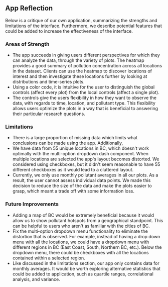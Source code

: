 ## App Reflection

Below is a critique of our own application, summarizing the strengths and limitations of the interface. Furthermore, we describe potential features that could be added to increase the effectiveness of the interface.

### Areas of Strength
- The app succeeds in giving users different perspectives for which they can analyze the data, through the variety of plots. The heatmap provides a good summary of pollution concentration across all locations in the dataset. Clients can use the heatmap to discover locations of interest and then investigate these locations further by looking at distributions and time-series plots.
- Using a color code, it is intuitive for the user to distinguish the global controls (affect every plot) from the local controls (affect a single plot).
- The controls give the users flexibility in how they want to observe the data, with regards to time, location, and pollutant type. This flexibility allows users optimize the plots in a way that is beneficial to answering their particular research questions.

### Limitations
- There is a large proportion of missing data which limits what conclusions can be made using the app. Additionally, 
- We have data from 55 unique locations in BC, which doesn't work optimally with the multi-option dropdown dash component. When multiple locations are selected the app's layout becomes distorted. We considered using checkboxes, but it didn't seem reasonable to have 55 different checkboxes as it would lead to a cluttered layout.
- Currently, we only use monthly pollutant averages in all our plots. As a result, the user cannot assess individual data points. We made this decision to reduce the size of the data and make the plots easier to grasp, which meant a trade off with some information loss.

### Future Improvements
- Adding a map of BC would be extremely beneficial because it would allow us to show pollutant hotspots from a geographical standpoint. This can be helpful to users who aren't as familiar with the cities of BC.
- Fix the multi-option dropdown menu functionality to eliminate the distortion that is observed. For example, instead of having a drop down menu with all the locations, we could have a dropdown menu with different regions in BC (East Coast, South, Northern BC, etc.). Below the dropdown menu, there could be checkboxes with all the locations contained within a selected region.
- Like discussed in the limitations section, our app only contains data for monthly averages. It would be worth exploring alternative statistics that could be added to application, such as quartile ranges, correlational analysis, and variance.
